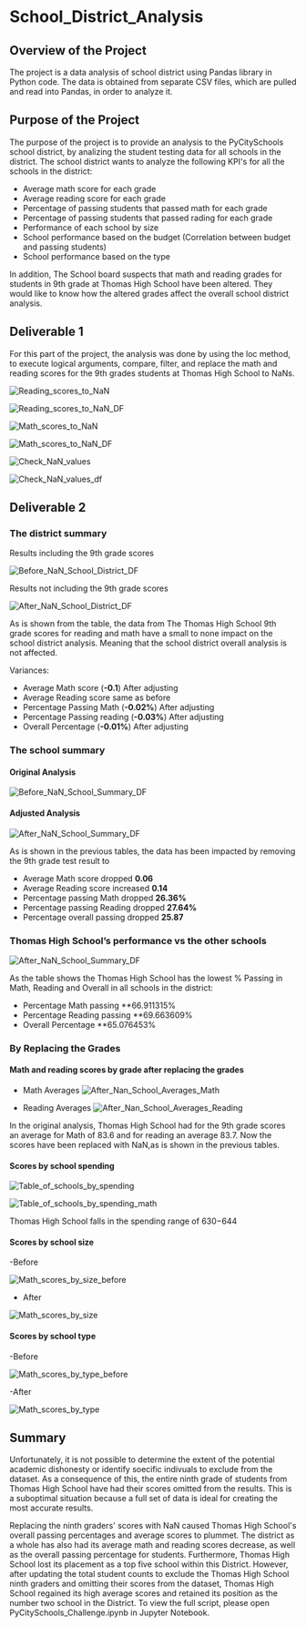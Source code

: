 # School_District_Analysis

## Overview of the Project

The project is a data analysis of school district using Pandas library in Python code. The data is obtained from separate CSV files, which are pulled and read into Pandas, in order to analyze it.

## Purpose of the Project

The purpose of the project is to provide an analysis to the PyCitySchools school district, by analizing the student testing data for all schools in the district. The school district wants to analyze the following KPI's for all the schools in the district:

- Average math score for each grade
- Average reading score for each grade
- Percentage of passing students that passed math for each grade
- Percentage of passing students that passed rading for each grade
- Performance of each school by size
- School performance based on the budget (Correlation between budget and passing students)
- School performance based on the type

In addition, The School board suspects that math and reading grades for students in 9th grade at Thomas High School have been altered. They would like to know how the altered grades affect the overall school district analysis.

## Deliverable 1 

For this part of the project, the analysis was done by using the loc method, to execute logical arguments, compare, filter, and replace the math and reading scores for the 9th grades students at Thomas High School to NaNs.

![Reading_scores_to_NaN](https://user-images.githubusercontent.com/98929742/158083052-7bc6d348-362a-4d1a-abfa-09976924dfd6.JPG)


![Reading_scores_to_NaN_DF](https://user-images.githubusercontent.com/98929742/158083055-19b8243d-8755-4b5e-9a7b-b6ffd6547e91.JPG)


![Math_scores_to_NaN](https://user-images.githubusercontent.com/98929742/158083071-1f72604e-fe2e-468c-bba6-a0cf9dc4c351.JPG)


![Math_scores_to_NaN_DF](https://user-images.githubusercontent.com/98929742/158083074-483b69af-fd81-4097-b82c-216d3ad4f21d.JPG)


![Check_NaN_values](https://user-images.githubusercontent.com/98929742/158083080-fd87e426-2018-4295-bfb0-eccc34470f85.JPG)


![Check_NaN_values_df](https://user-images.githubusercontent.com/98929742/158083087-776af1ac-79d7-420a-9d4e-215a989b4682.JPG)


## Deliverable 2

### The district summary

Results including the 9th grade scores

![Before_NaN_School_District_DF](https://user-images.githubusercontent.com/98929742/158087790-f0660e96-0193-4861-ad88-b554cab30642.JPG)


Results not including the 9th grade scores

![After_NaN_School_District_DF](https://user-images.githubusercontent.com/98929742/158087825-2926489e-37f6-4e81-bd0e-ae1cd5a11103.JPG)

As is shown from the table, the data from The Thomas High School 9th grade scores for reading and math have a small to none impact on the school district analysis. Meaning that the school district overall analysis is not affected.

Variances:

- Average Math score (**-0.1**) After adjusting
- Average Reading score same as before
- Percentage Passing Math (**-0.02%**) After adjusting
- Percentage Passing reading (**-0.03%**) After adjusting
- Overall Percentage (**-0.01%**) After adjusting

### The school summary

#### Original Analysis

![Before_NaN_School_Summary_DF](https://user-images.githubusercontent.com/98929742/158089519-57b55cb3-7827-45c2-871e-a1600c836ca8.JPG)


#### Adjusted Analysis

![After_NaN_School_Summary_DF](https://user-images.githubusercontent.com/98929742/158091145-f04c84ca-1e09-494b-9a10-f24286074a0d.JPG)


As is shown in the previous tables, the data has been impacted by removing the 9th grade test result to

- Average Math score dropped **0.06**
- Average Reading score increased **0.14**
- Percentage passing Math dropped **26.36%**
- Percentage passing Reading dropped **27.64%**
- Percentage overall passing dropped **25.87**

### Thomas High School’s performance vs the other schools

![After_NaN_School_Summary_DF](https://user-images.githubusercontent.com/98929742/158091145-f04c84ca-1e09-494b-9a10-f24286074a0d.JPG)

As the table shows the Thomas High School has the lowest % Passing in Math, Reading and Overall in all schools in the district:

- Percentage Math passing **66.911315%
- Percentage Reading passing **69.663609%	
- Overall Percentage **65.076453%

### By Replacing the Grades

#### Math and reading scores by grade after replacing the grades

- Math Averages
![After_Nan_School_Averages_Math](https://user-images.githubusercontent.com/98929742/158095358-f49d7407-6efc-4646-81c6-76fda529d54b.JPG)

- Reading Averages
![After_Nan_School_Averages_Reading](https://user-images.githubusercontent.com/98929742/158095349-e7ec5e15-d099-44ed-8698-c147cf519e38.JPG) 

In the original analysis, Thomas High School had  for the 9th grade scores an average for Math of 83.6  and for reading an average 83.7. Now the scores have been replaced with NaN,as is shown in the previous tables.

#### Scores by school spending

![Table_of_schools_by_spending](https://user-images.githubusercontent.com/98929742/158096181-b2159e00-25d3-47d1-bf32-b929628fe9d2.JPG)

![Table_of_schools_by_spending_math](https://user-images.githubusercontent.com/98929742/158096190-7c22daf3-d6fe-47f1-9b93-eb23c4d5c40e.JPG)

Thomas High School falls in the spending range of $630-$644

####  Scores by school size

-Before 

![Math_scores_by_size_before](https://user-images.githubusercontent.com/98929742/158096722-a5d629de-54cc-4fbf-9fd3-b333bacb1b58.JPG)

- After

![Math_scores_by_size](https://user-images.githubusercontent.com/98929742/158096737-3c67b067-174a-4044-8333-4a8807d4a88e.JPG)



#### Scores by school type

-Before 

![Math_scores_by_type_before](https://user-images.githubusercontent.com/98929742/158096753-6a09b912-6620-4262-b8fb-2b3d9c62ed83.JPG)

-After

![Math_scores_by_type](https://user-images.githubusercontent.com/98929742/158096854-6a5ec67c-3d5e-450f-9ab5-04a0d2d8c90e.JPG)


## Summary


Unfortunately, it is not possible to determine the extent of the potential academic dishonesty or identify soecific indivuals to exclude from the dataset. As a consequence of this, the entire ninth grade of students from Thomas High School have had their scores omitted from the results. This is a suboptimal situation because a full set of data is ideal for creating the most accurate results.

Replacing the ninth graders' scores with NaN caused Thomas High School's overall passing percentages and average scores to plummet. The district as a whole has also had its average math and reading scores decrease, as well as the overall passing percentage for students. Furthermore, Thomas High School lost its placement as a top five school within this District. However, after updating the total student counts to exclude the Thomas High School ninth graders and omitting their scores from the dataset, Thomas High School regained its high average scores and retained its position as the number two school in the District. To view the full script, please open PyCitySchools_Challenge.ipynb in Jupyter Notebook.



